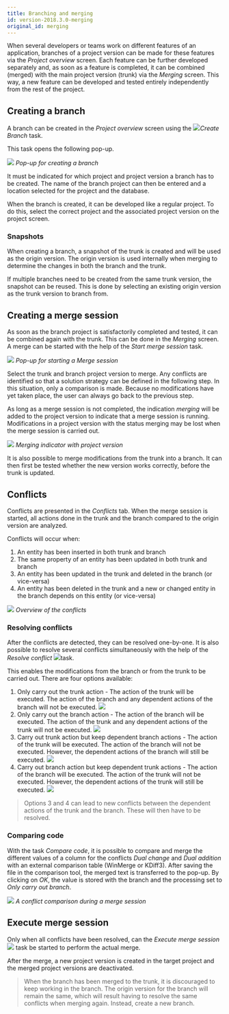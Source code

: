 ```yaml
---
title: Branching and merging
id: version-2018.3.0-merging
original_id: merging
---
```


When several developers or teams work on different features of an application, branches of a project version can be made for these features via the *Project overview* screen. Each feature can be further developed separately and, as soon as a feature is completed, it can be combined (merged) with the main project version (trunk) via the *Merging* screen. This way, a new feature can be developed and tested entirely independently from the rest of the project.

## Creating a branch

A branch can be created in the *Project overview* screen using the ![](assets/sf/image38.png)*Create Branch* task.

This task opens the following pop-up.

![](assets/sf/image39_2018_3.png)
*Pop-up for creating a branch*

It must be indicated for which project and project version a branch has to be created. The name of the branch project can then be entered and a location selected for the project and the database.

When the branch is created, it can be developed like a regular project. To do this, select the correct project and the associated project version on the project screen.

### Snapshots

When creating a branch, a snapshot of the trunk is created and will be used as the origin version. The origin version is used internally when merging to determine the changes in both the branch and the trunk.

If multiple branches need to be created from the same trunk version, the snapshot can be reused. This is done by selecting an existing origin version as the trunk version to branch from.

## Creating a merge session

As soon as the branch project is satisfactorily completed and tested, it can be combined again with the trunk. This can be done in the *Merging* screen. A merge can be started with the help of the *Start merge session* task.

![](assets/sf/image41_2018_3.png)
*Pop-up for starting a Merge session*

Select the trunk and branch project version to merge. Any conflicts are identified so that a solution strategy can be defined in the following step. In this situation, only a comparison is made. Because no modifications have yet taken place, the user can always go back to the previous step. 

As long as a merge session is not completed, the indication *merging* will be added to the project version to indicate that a merge session is running. Modifications in a project version with the status merging may be lost when the merge session is carried out.

![](assets/sf/image44_2018_3.png)
*Merging indicator with project version*

It is also possible to merge modifications from the trunk into a branch. It can then first be tested whether the new version works correctly, before the trunk is updated.

## Conflicts

Conflicts are presented in the *Conflicts* tab. When the merge session is started, all actions done in the trunk and the branch compared to the origin version are analyzed.

Conflicts will occur when:
1. An entity has been inserted in both trunk and branch
2. The same property of an entity has been updated in both trunk and branch
3. An entity has been updated in the trunk and deleted in the branch (or vice-versa)
4. An entity has been deleted in the trunk and a new or changed entity in the branch depends on this entity (or vice-versa)

![](assets/sf/image45_2018_3.png)
*Overview of the conflicts*

### Resolving conflicts

After the conflicts are detected, they can be resolved one-by-one. It is also possible to resolve several conflicts simultaneously with the help of the *Resolve conflict* ![](assets/sf/image46.png)task.

This enables the modifications from the branch or from the trunk to be carried out. There are four options available:

1. Only carry out the trunk action - The action of the trunk will be executed. The action of the branch and any dependent actions of the branch will not be executed.
   ![](assets/sf/image47.jpeg)
1. Only carry out the branch action - The action of the branch will be executed. The action of the trunk and any dependent actions of the trunk will not be executed.
   ![](assets/sf/image48.jpeg)
1. Carry out trunk action but keep dependent branch actions - The action of the trunk will be executed. The action of the branch will not be executed. However, the dependent actions of the branch will still be executed.
   ![](assets/sf/image49.jpeg)
1. Carry out branch action but keep dependent trunk actions - The action of the branch will be executed. The action of the trunk will not be executed. However, the dependent actions of the trunk will still be executed.
   ![](assets/sf/image50.jpeg)

> Options 3 and 4 can lead to new conflicts between the dependent actions of the trunk and the branch. These will then have to be resolved.

### Comparing code

With the task *Compare code*, it is possible to compare and merge the different values of a column for the conflicts *Dual change* and *Dual addition* with an external comparison table (WinMerge or KDiff3). After saving the file in the comparison tool, the merged text is transferred to the pop-up. By clicking on *OK*, the value is stored with the branch and the processing set to *Only carry out branch*.

![](assets/sf/image51_2018_3.png)
*A conflict comparison during a merge session*

## Execute merge session

Only when all conflicts have been resolved, can the *Execute merge session* ![](assets/sf/image43.png) task be started to perform the actual merge.

After the merge, a new project version is created in the target project and the merged project versions are deactivated.

> When the branch has been merged to the trunk, it is discouraged to keep working in the branch. The origin version for the branch will remain the same, which will result having to resolve the same conflicts when merging again. Instead, create a new branch.